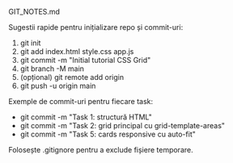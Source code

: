 GIT_NOTES.md

Sugestii rapide pentru inițializare repo și commit-uri:
1. git init
2. git add index.html style.css app.js
3. git commit -m "Initial tutorial CSS Grid"
4. git branch -M main
5. (opțional) git remote add origin <url-repo>
6. git push -u origin main

Exemple de commit-uri pentru fiecare task:
- git commit -m "Task 1: structură HTML"
- git commit -m "Task 2: grid principal cu grid-template-areas"
- git commit -m "Task 5: cards responsive cu auto-fit"

Folosește .gitignore pentru a exclude fișiere temporare.
